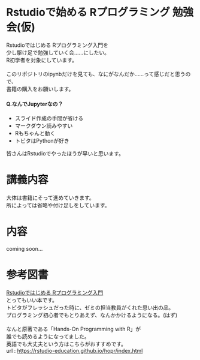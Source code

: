 # Rstudioで始める Rプログラミング 勉強会(仮)
Rstudioではじめる Rプログラミング入門を<br>
少し駆け足で勉強していく会……にしたい。<br>
R初学者を対象にしています。<br>
<br>
このリポジトリのipynbだけを見ても、なにがなんだか……って感じだと思うので、<br>
書籍の購入をお願いします。<br>
#### Q.なんでJupyterなの？
* スライド作成の手間が省ける
* マークダウン読みやすい
* Rもちゃんと動く
* トビタはPythonが好き

皆さんはRstudioでやったほうが早いと思います。
# 講義内容
大体は書籍にそって進めていきます。<br>
所によっては省略や付け足しをしています。
# 内容
coming soon...
# 参考図書
[Rstudioではじめる Rプログラミング入門](https://www.amazon.co.jp/RStudio%E3%81%A7%E3%81%AF%E3%81%98%E3%82%81%E3%82%8BR%E3%83%97%E3%83%AD%E3%82%B0%E3%83%A9%E3%83%9F%E3%83%B3%E3%82%B0%E5%85%A5%E9%96%80-Garrett-Grolemund/dp/4873117151)<br>
とってもいい本です。<br>
トビタがフレッシュだった時に、ゼミの担当教員がくれた思い出の品。<br>
プログラミング初心者でもとりあえず、なんかかけるようになる。(はず)<br>
<br>
なんと原著である「Hands-On Programming with R」が<br>
誰でも読めるようになってました。<br>
英語でも大丈夫という方はこちらがおすすめです。<br>
url : https://rstudio-education.github.io/hopr/index.html
